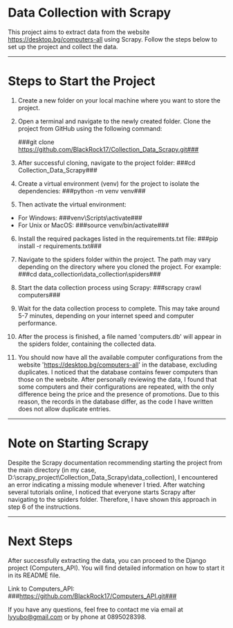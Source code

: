 # Data Collection with Scrapy

This project aims to extract data from the website https://desktop.bg/computers-all using Scrapy. Follow the steps below to set up the project and collect the data.

---

# Steps to Start the Project

1. Create a new folder on your local machine where you want to store the project.
   
2. Open a terminal and navigate to the newly created folder. Clone the project from GitHub using the following command:

    ###git clone https://github.com/BlackRock17/Collection_Data_Scrapy.git###

3. After successful cloning, navigate to the project folder:
    ###cd Collection_Data_Scrapy###

4. Create a virtual environment (venv) for the project to isolate the dependencies:
    ###python -m venv venv###
   
5. Then activate the virtual environment:
  - For Windows:
         ###venv\Scripts\activate###
  - For Unix or MacOS:
         ###source venv/bin/activate###

6. Install the required packages listed in the requirements.txt file:
      ###pip install -r requirements.txt###
   
7. Navigate to the spiders folder within the project. The path may vary depending on the directory where you cloned the project. For example:
      ###cd data_collection\data_collection\spiders###
   
8. Start the data collection process using Scrapy:
      ###scrapy crawl computers###
   
9. Wait for the data collection process to complete. This may take around 5-7 minutes, depending on your internet speed and computer performance.

10. After the process is finished, a file named 'computers.db' will appear in the spiders folder, containing the collected data.
    
11. You should now have all the available computer configurations from the website 'https://desktop.bg/computers-all' in the database, excluding duplicates.
    I noticed that the database contains fewer computers than those on the website.
    After personally reviewing the data, I found that some computers and their configurations are repeated, with the only difference being the price and the presence of promotions.
    Due to this reason, the records in the database differ, as the code I have written does not allow duplicate entries.

---

# Note on Starting Scrapy
    
Despite the Scrapy documentation recommending starting the project from the main directory (in my case, D:\scrapy_project\Collection_Data_Scrapy\data_collection),
I encountered an error indicating a missing module whenever I tried. After watching several tutorials online, I noticed that everyone starts Scrapy after navigating to the spiders folder.
Therefore, I have shown this approach in step 6 of the instructions.

---

# Next Steps
        
After successfully extracting the data, you can proceed to the Django project (Computers_API).
You will find detailed information on how to start it in its README file.

Link to Computers_API: ###https://github.com/BlackRock17/Computers_API.git###

If you have any questions, feel free to contact me via email at lyyubo@gmail.com or by phone at 0895028398.
